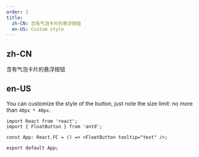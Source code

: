 ```yaml
---
order: 2
title:
  zh-CN: 含有气泡卡片的悬浮按钮
  en-US: Custom style
---
```


## zh-CN

含有气泡卡片的悬浮按钮

## en-US

You can customize the style of the button, just note the size limit: no more than `40px * 40px`.

```tsx
import React from 'react';
import { FloatButton } from 'antd';

const App: React.FC = () => <FloatButton tooltip="text" />;

export default App;
```
